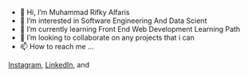 - 👋 Hi, I’m Muhammad Rifky Alfaris 
- 👀 I’m interested in Software Engineering And Data Scient
- 🌱 I’m currently learning Front End Web Development Learning Path
- 💞️ I’m looking to collaborate on any projects that i can 
- 📫 How to reach me ...

<a href="https://www.instagram.com/rifkyyyalfrs/" target="_blank">Instagram</a>, 
<a href="https://www.linkedin.com/in/muhammad-rifky-alfaris-091a5a285/" target="_blank">LinkedIn</a>, and 


<!---
Rifkyalfaris27/Rifkyalfaris27 is a ✨ special ✨ repository because its `README.md` (this file) appears on your GitHub profile.
You can click the Preview link to take a look at your changes.
--->
